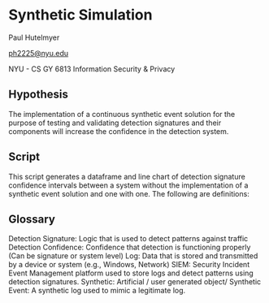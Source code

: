 # Synthetic Simulation

Paul Hutelmyer

ph2225@nyu.edu

NYU - CS GY 6813 Information Security & Privacy


Hypothesis
-----------
The implementation of a continuous synthetic event solution for the purpose of testing and validating detection
signatures and their components will increase the confidence in the detection system.

Script
-----------
This script generates a dataframe and line chart of detection signature confidence intervals between a system without the
implementation of a synthetic event solution and one with one. The following are definitions:

Glossary
-----------
Detection Signature: Logic that is used to detect patterns against traffic
Detection Confidence: Confidence that detection is functioning properly (Can be signature or system level)
Log: Data that is stored and transmitted by a device or system (e.g., Windows, Network)
SIEM: Security Incident Event Management platform used to store logs and detect patterns using detection signatures.
Synthetic: Artificial / user generated object/
Synthetic Event: A synthetic log used to mimic a legitimate log.
